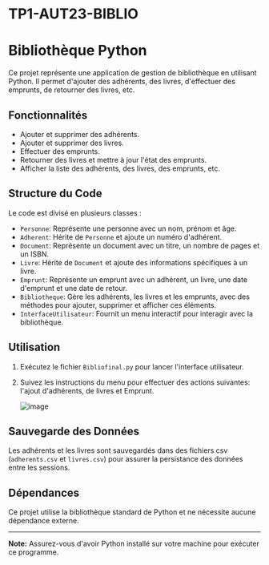 # TP1-AUT23-BIBLIO


# Bibliothèque Python

Ce projet représente une application de gestion de bibliothèque en utilisant Python. Il permet d'ajouter des adhérents, des livres, d'effectuer des emprunts, de retourner des livres, etc.

## Fonctionnalités

- Ajouter et supprimer des adhérents.
- Ajouter et supprimer des livres.
- Effectuer des emprunts.
- Retourner des livres et mettre à jour l'état des emprunts.
- Afficher la liste des adhérents, des livres, des emprunts, etc.

## Structure du Code

Le code est divisé en plusieurs classes :

- `Personne`: Représente une personne avec un nom, prénom et âge.
- `Adherent`: Hérite de `Personne` et ajoute un numéro d'adhérent.
- `Document`: Représente un document avec un titre, un nombre de pages et un ISBN.
- `Livre`: Hérite de `Document` et ajoute des informations spécifiques à un livre.
- `Emprunt`: Représente un emprunt avec un adhérent, un livre, une date d'emprunt et une date de retour.
- `Bibliotheque`: Gère les adhérents, les livres et les emprunts, avec des méthodes pour ajouter, supprimer et afficher ces éléments.
- `InterfaceUtilisateur`: Fournit un menu interactif pour interagir avec la bibliothèque.

## Utilisation

1. Exécutez le fichier `Bibliofinal.py` pour lancer l'interface utilisateur.
2. Suivez les instructions du menu pour effectuer des actions suivantes: l'ajout d'adhérents, de livres et Emprunt.

   ![image](https://github.com/Hama-2009/TP1-AUT23-BIBLIO/assets/146747219/c6603352-b1cd-4573-8a9a-4e94f38e3fb9)


## Sauvegarde des Données

Les adhérents et les livres sont sauvegardés dans des fichiers csv (`adherents.csv` et `livres.csv`) pour assurer la persistance des données entre les sessions.

## Dépendances

Ce projet utilise la bibliothèque standard de Python et ne nécessite aucune dépendance externe.

---

**Note:** Assurez-vous d'avoir Python installé sur votre machine pour exécuter ce programme.

